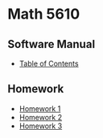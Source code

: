 # Math 5610
## Software Manual
- [Table of Contents](Software_Manual/SWMToC.md)
## Homework
- [Homework 1](HW1ToC.md)
- [Homework 2](./HW2ToC.md)
- [Homework 3](./HW3ToC.md)

